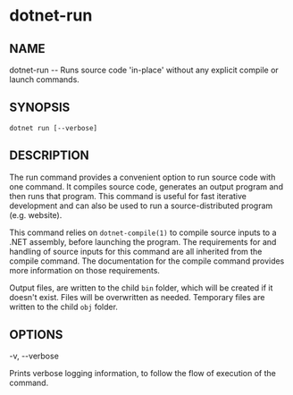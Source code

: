 dotnet-run
==========

## NAME 
dotnet-run -- Runs source code 'in-place' without any explicit compile or launch commands.

## SYNOPSIS
`dotnet run [--verbose]`

## DESCRIPTION
The run command provides a convenient option to run source code with one command. It compiles source code, generates an output program and then runs that program. This command is useful for fast iterative development and can also be used to run a source-distributed program (e.g. website).

This command relies on `dotnet-compile(1)` to compile source inputs to a .NET assembly, before launching the program. The requirements for and handling of source inputs for this command are all inherited from the compile command. The documentation for the compile command provides more information on those requirements.

Output files, are written to the child `bin` folder, which will be created if it doesn't exist. Files will be overwritten as needed. Temporary files are written to the child `obj` folder.  

## OPTIONS

-v, --verbose

Prints verbose logging information, to follow the flow of execution of the command.


